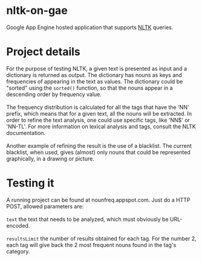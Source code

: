 # nltk-on-gae
Google App Engine hosted application that supports <a href="http://www.nltk.org/">NLTK</a> queries.

# Project details
For the purpose of testing NLTK, a given text is presented as input and a dictionary is returned as output. The dictionary has nouns as keys and frequencies of appearing in the text as values. The dictionary could be "sorted" using the <code>sorted()</code> function, so that the nouns appear in a descending order by frequency value.<br>
<br>
The frequency distribution is calculated for all the tags that have the 'NN' prefix, which means that for a given text, all the nouns will be extracted. In order to refine the text analysis, one could use specific tags, like 'NN$' or 'NN-TL'. For more information on lexical analysis and tags, consult the NLTK documentation.<br>
<br>
Another example of refining the result is the use of a blacklist. The current blacklist, when used, gives (almost) only nouns that could be represented graphically, in a drawing or picture.

# Testing it
A running project can be found at nounfreq.appspot.com. Just do a HTTP POST, allowed parameters are:<br>
<br>
<code>text</code> the text that needs to be analyzed, which must obviously be URL-encoded.<br>
<br>
<code>resultsLimit</code> the number of results obtained for each tag. For the number 2, each tag will give back the 2 most frequent nouns found in the tag's category.

